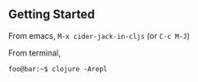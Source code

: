 ## Getting Started ##

From emacs, `M-x cider-jack-in-cljs` (or `C-c M-J`)

From terminal,
```console
foo@bar:~$ clojure -Arepl
```

